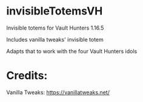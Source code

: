 # invisibleTotemsVH
Invisible totems for Vault Hunters 1.16.5

Includes vanilla tweaks' invisible totem 

Adapts that to work with the four Vault Hunters idols

# Credits:
Vanilla Tweaks: https://vanillatweaks.net/
